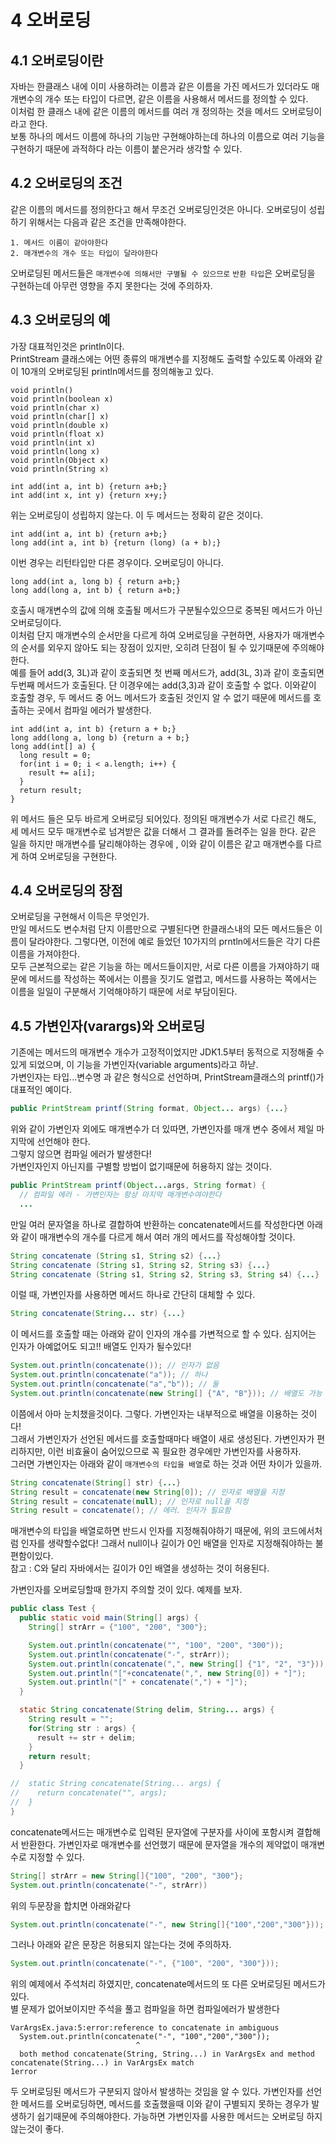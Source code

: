 # 4 오버로딩
## 4.1 오버로딩이란
자바는 한클래스 내에 이미 사용하려는 이름과 같은 이름을 가진 메서드가 있더라도 매개변수의 개수 또는 타입이 다르면, 같은 이름을 사용해서 메서드를 정의할 수 있다.  
이처럼 한 클래스 내에 같은 이름의 메서드를 여러 개 정의하는 것을 메서드 오버로딩이라고 한다.  
보통 하나의 메서드 이름에 하나의 기능만 구현해야하는데 하나의 이름으로 여러 기능을 구현하기 때문에 과적하다 라는 이름이 붙은거라 생각할 수 있다.  

## 4.2 오버로딩의 조건
같은 이름의 메서드를 정의한다고 해서 무조건 오버로딩인것은 아니다. 오버로딩이 성립하기 위해서는 다음과 같은 조건을 만족해야한다.
```
1. 메서드 이름이 같아야한다
2. 매개변수의 개수 또는 타입이 달라야한다
```
오버로딩된 메서드들은 `매개변수에 의해서만 구별될 수 있으므로` `반환 타입`은 오버로딩을 구현하는데 아무런 영향을 주지 못한다는 것에 주의하자.  

## 4.3 오버로딩의 예
가장 대표적인것은 println이다.  
PrintStream 클래스에는 어떤 종류의 매개변수를 지정해도 출력할 수있도록 아래와 같이 10개의 오버로딩된 println메서드를 정의해놓고 있다.  
```
void println()
void println(boolean x)
void println(char x)
void println(char[] x)
void println(double x) 
void println(float x) 
void println(int x)
void println(long x)
void println(Object x)
void println(String x)
```
```
int add(int a, int b) {return a+b;}
int add(int x, int y) {return x+y;}
```
위는 오버로딩이 성립하지 않는다. 이 두 메서드는 정확히 같은 것이다.  
```
int add(int a, int b) {return a+b;}
long add(int a, int b) {return (long) (a + b);}
```
이번 경우는 리턴타입만 다른 경우이다. 오버로딩이 아니다.  
```
long add(int a, long b) { return a+b;}
long add(long a, int b) { return a+b;}
```
호출시 매개변수의 값에 의해 호출될 메서드가 구분될수있으므로 중복된 메서드가 아닌 오버로딩이다.  
이처럼 단지 매개변수의 순서만을 다르게 하여 오버로딩을 구현하면, 사용자가 매개변수의 순서를 외우지 않아도 되는 장점이 있지만, 오히려 단점이 될 수 있기때문에 주의해야한다.  
예를 들어 add(3, 3L)과 같이 호출되면 첫 번째 메서드가, add(3L, 3)과 같이 호출되면 두번째 메서드가 호출된다. 단 이경우에는 add(3,3)과 같이 호출할 수 없다. 이와같이 호출할 경우, 두 메서드 중 어느 메서드가 호출된 것인지 알 수 없기 때문에 메서드를 호출하는 곳에서 컴파일 에러가 발생한다.  
```
int add(int a, int b) {return a + b;}
long add(long a, long b) {return a + b;}
long add(int[] a) {
  long result = 0;
  for(int i = 0; i < a.length; i++) {
    result += a[i];
  }
  return result;
}
```
위 메서드 들은 모두 바르게 오버로딩 되어있다. 정의된 매개변수가 서로 다르긴 해도, 세 메서드 모두 매개변수로 넘겨받은 값을 더해서 그 결과를 돌려주는 일을 한다. 같은 일을 하지만 매개변수를 달리해야하는 경우에 , 이와 같이 이름은 같고 매개변수를 다르게 하여 오버로딩을 구현한다.

## 4.4 오버로딩의 장점
오버로딩을 구현해서 이득은 무엇인가.  
만일 메서드도 변수처럼 단지 이름만으로 구별된다면 한클래스내의 모든 메서드들은 이름이 달라야한다. 그렇다면, 이전에 예로 들었던 10가지의 prntln에서드들은 각기 다른 이름을 가져야한다.  
모두 근본적으로는 같은 기능을 하는 메서드들이지만, 서로 다른 이름을 가져야하기 때문에 메서드를 작성하는 쪽에서는 이름을 짓기도 얼렵고, 메서드를 사용하는 쪽에서는 이름을 일일이 구분해서 기억해야하기 때문에 서로 부담이된다.  

## 4.5 가변인자(varargs)와 오버로딩
기존에는 메서드의 매개변수 개수가 고정적이었지만 JDK1.5부터 동적으로 지정해줄 수 있게 되었으며, 이 기능을 가변인자(variable arguments)라고 하낟.  
가변인자는 타입...변수명 과 같은 형식으로 선언하며, PrintStream클래스의 printf()가 대표적인 예이다.  
```java
public PrintStream printf(String format, Object... args) {...}
```
위와 같이 가변인자 외에도 매개변수가 더 있따면, 가변인자를 매개 변수 중에서 제일 마지막에 선언해야 한다.  
그렇지 않으면 컴파일 에러가 발생한다!  
가변인자인지 아닌지를 구별할 방법이 없기때문에 허용하지 않는 것이다.  
```java
public PrintStream printf(Object...args, String format) {
  // 컴파일 에러 - 가변인자는 항상 마지막 매개변수여야한다
  ...
```
만일 여러 문자열을 하나로 결합하여 반환하는 concatenate메서드를 작성한다면 아래와 같이 매개변수의 개수를 다르게 해서 여러 개의 메서드를 작성해야할 것이다.  
```java
String concatenate (String s1, String s2) {...}
String concatenate (String s1, String s2, String s3) {...}
String concatenate (String s1, String s2, String s3, String s4) {...}
```
이럴 때, 가변인자를 사용하면 메서드 하나로 간단히 대체할 수 있다.  
```java
String concatenate(String... str) {...}
```
이 메서드를 호출할 때는 아래와 같이 인자의 개수를 가변적으로 할 수 있다. 심지어는 인자가 아예없어도 되고!! 배열도 인자가 될수있다!  
```java
System.out.println(concatenate()); // 인자가 없음
System.out.println(concatenate("a")); // 하나
System.out.println(concatenate("a","b")); // 둘
System.out.println(concatenate(new String[] {"A", "B"})); // 배열도 가능
```
이쯤에서 아마 눈치챘을것이다. 그렇다. 가변인자는 내부적으로 배열을 이용하는 것이다!  
그래서 가변인자가 선언된 메서드를 호출할때마다 배열이 새로 생성된다. 가변인자가 편리하지만, 이런 비효율이 숨어있으므로 꼭 필요한 경우에만 가변인자를 사용하자.  
그러면 가변인자는 아래와 같이 `매개변수의 타입을 배열`로 하는 것과 어떤 차이가 있을까.  
```java
String concatenate(String[] str) {...}
String result = concatenate(new String[0]); // 인자로 배열을 지정
String result = concatenate(null); // 인자로 null을 지정
String result = concatenate(); // 에러. 인자가 필요함
```
매개변수의 타입을 배열로하면 반드시 인자를 지정해줘야하기 때문에, 위의 코드에서처럼 인자를 생략할수없다! 그래서 null이나 길이가 0인 배열을 인자로 지정해줘야하는 불편함이있다.  
참고 : C와 달리 자바에서는 길이가 0인 배열을 생성하는 것이 허용된다.  

가변인자를 오버로딩할때 한가지 주의할 것이 있다. 예제를 보자.
```java
public class Test {
  public static void main(String[] args) {
    String[] strArr = {"100", "200", "300"};

    System.out.println(concatenate("", "100", "200", "300"));
    System.out.println(concatenate("-", strArr));
    System.out.println(concatenate(",", new String[] {"1", "2", "3"}));
    System.out.println("["+concatenate(",", new String[0]) + "]");
    System.out.println("[" + concatenate(",") + "]");
  }

  static String concatenate(String delim, String... args) {
    String result = "";
    for(String str : args) {
      result += str + delim;
    }
    return result;
  }

//  static String concatenate(String... args) {
//    return concatenate("", args);
//  }
}
```
concatenate메서드는 매개변수로 입력된 문자열에 구분자를 사이에 포함시켜 결합해서 반환한다. 가변인자로 매개변수를 선언했기 때문에 문자열을 개수의 제약없이 매개변수로 지정할 수 있다. 
```java
String[] strArr = new String[]{"100", "200", "300"};
System.out.println(concatenate("-", strArr))
```
위의 두문장을 합치면 아래와같다
```java
System.out.println(concatenate("-", new String[]{"100","200","300"}));
```
그러나 아래와 같은 문장은 허용되지 않는다는 것에 주의하자.  
```java
System.out.println(concatenate("-", {"100", "200", "300"}));
```
위의 예제에서 주석처리 하였지만, concatenate메서드의 또 다른 오버로딩된 메서드가 있다.  
별 문제가 없어보이지만 주석을 풀고 컴파일을 하면 컴파일에러가 발생한다  
```
VarArgsEx.java:5:error:reference to concatenate in ambiguous
  System.out.println(concatenate("-", "100","200","300"));
                            ^
  both method concatenate(String, String...) in VarArgsEx and method concatenate(String...) in VarArgsEx match
1error
```
두 오버로딩된 메서드가 구분되지 않아서 발생하는 것임을 알 수 있다. 가변인자를 선언한 메서드를 오버로딩하면, 메서드를 호출했을때 이와 같이 구별되지 못하는 경우가 발생하기 쉽기때문에 주의해야한다. 가능하면 가변인자를 사용한 메서드는 오버로딩 하지않는것이 좋다.  
